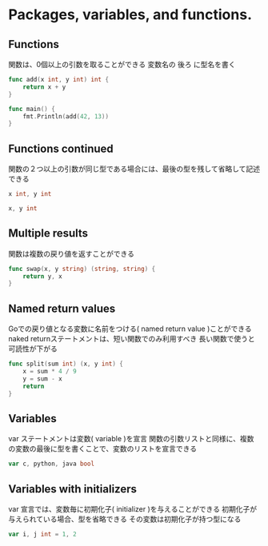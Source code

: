 # Packages, variables, and functions.
## Functions
関数は、0個以上の引数を取ることができる
変数名の 後ろ に型名を書く
```go
func add(x int, y int) int {
	return x + y
}

func main() {
	fmt.Println(add(42, 13))
}
```

## Functions continued
関数の２つ以上の引数が同じ型である場合には、最後の型を残して省略して記述できる

```go
x int, y int
```
```go
x, y int
```

## Multiple results
関数は複数の戻り値を返すことができる

```go
func swap(x, y string) (string, string) {
	return y, x
}
```

## Named return values
Goでの戻り値となる変数に名前をつける( named return value )ことができる
naked returnステートメントは、短い関数でのみ利用すべき
長い関数で使うと可読性が下がる

```go
func split(sum int) (x, y int) {
	x = sum * 4 / 9
	y = sum - x
	return 
}
```
## Variables
var ステートメントは変数( variable )を宣言
関数の引数リストと同様に、複数の変数の最後に型を書くことで、変数のリストを宣言できる
```go
var c, python, java bool
```

## Variables with initializers
var 宣言では、変数毎に初期化子( initializer )を与えることができる
初期化子が与えられている場合、型を省略できる
その変数は初期化子が持つ型になる
```go
var i, j int = 1, 2
```
